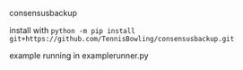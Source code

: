 consensusbackup

install with `python -m pip install git+https://github.com/TennisBowling/consensusbackup.git`

example running in examplerunner.py
